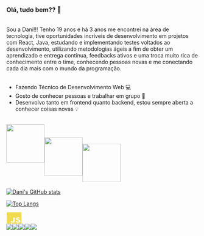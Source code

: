  <h3> Olá, tudo bem?? 👋</h3>
<br>
Sou a Dani!!!
Tenho 19 anos e há 3 anos me encontrei na área de tecnologia, tive oportunidades incríveis de desenvolvimento em projetos com React, Java, estudando e implementando testes voltados ao desenvolvimento, utilizando metodologias ágeis a fim de obter um aprendizado e entrega contínua, feedbacks ativos e uma troca muito rica de conhecimento entre o time, conhecendo pessoas novas e me conectando cada dia mais com o mundo da programação.
<br>
<br>

- Fazendo Técnico de Desenvolvimento Web 💻
- Gosto de conhecer pessoas e trabalhar em grupo 🤝
- Desenvolvo tanto em frontend quanto backend, estou sempre aberta a conhecer coisas novas 💡

<br>
<img src="https://media0.giphy.com/media/7FgIb4R4wtE744CyXZ/giphy.gif" width="100" height="100" align="left"/>
<br>
<br>
<img src="https://i.pinimg.com/originals/a7/46/87/a74687ad4323e30d501483458f3f6a38.gif" width="100" height="100" align="left"  />
<br>
<img src="https://cdn.dribbble.com/users/876183/screenshots/4178051/_______.gif"  width="100" height="100" />
<br>


[![Dani's GitHub stats](https://github-readme-stats.vercel.app/api?username=daniellemadrid&theme=algolia)](https://github.com/anuraghazra/github-readme-stats)

[![Top Langs](https://github-readme-stats.vercel.app/api/top-langs/?username=daniellemadrid&theme=algolia&layout=compact)](https://github.com/anuraghazra/github-readme-stats)
<br>
<div>
 <img align="center" alt="Rafa-Js" height="30" width="40" src="https://raw.githubusercontent.com/devicons/devicon/master/icons/javascript/javascript-plain.svg" style="max-width: 100%;">
 </div>

<a href="https://www.linkedin.com/in/daniellermadrid/" />
<img src=https://user-images.githubusercontent.com/49623007/125862796-a6d61c0e-4537-46f9-9db6-39173b4b3b7b.png height="50" align="left">
<a href="https://www.instagram.com/_dwho"/>
<img src=https://user-images.githubusercontent.com/49623007/125863010-2c8ec704-5415-43c2-8db4-c28b5dde17a4.png height="50" align="left">
<a href="https://twitter.com/_dwho"/>
<img src=https://user-images.githubusercontent.com/49623007/125863062-b5b22168-48ff-43d3-a0f6-b135abe5b1b4.png height="50" align="left">
<a href="https://www.facebook.com/danielle.madrid.96"/>                                                                                                                            <img src=https://user-images.githubusercontent.com/49623007/125863125-f42c7d32-f3f2-4a5a-be1b-9867c6697336.png height="50" align="left">
<a href="mailto:daniellereismadridd@gmail.com"/>
<img src=https://user-images.githubusercontent.com/49623007/125863208-4fc34aee-09cd-4627-8aa3-3d632971d8e6.png height="50" align="left">
